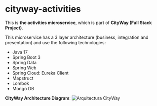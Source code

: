 # cityway-activities

This is **the activities microservice**, which is part of **CityWay (Full Stack Project)**.

This microservice has a 3 layer architecture (business, integration and presentation) and use the following technologies:

- Java 17
- Spring Boot 3
- Spring Data
- Spring Web
- Spring Cloud: Eureka Client
- Mapstruct
- Lombok
- Mongo DB


**CityWay Architecture Diagram**:
![Arquitectura CityWay](https://github.com/albabatista/cityway-activities/assets/83827688/5436e200-7d86-4a35-b125-bce52d136d1a)
